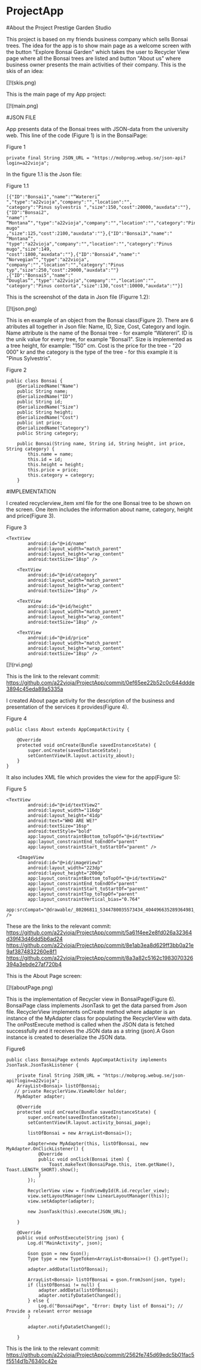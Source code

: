 # ProjectApp

#About the Project Prestige Garden Studio

This project is based on my friends business company which sells Bonsai trees.
The idea for the app is to show main page as a welcome screen with the button "Explore Bonsai Garden" which takes the user to Recycler View page 
where all the Bonsai trees are listed and button "About us" where business owner presents the main activities of their company. 
This is the skis of an idea:

[]!(skis.png)

This is the main page of my App project:

[]!(main.png)

#JSON FILE

App presents data of the Bonsai trees with JSON-data from the university web. 
This line of the code (Figure 1) is in the BonsaiPage: 

Figure 1
```
private final String JSON_URL = "https://mobprog.webug.se/json-api?login=a22vioja";
```

In the figure 1.1 is the Json file:

Figure 1.1
```
[{"ID":"Bonsai1","name":"“Watereri” ","type":"a22vioja","company":"","location":"",
"category":"Pinus sylvestris ","size":150,"cost":20000,"auxdata":""},{"ID":"Bonsai2",
"name":" “Montana”","type":"a22vioja","company":"","location":"","category":"Pinus mugo"
,"size":125,"cost":2100,"auxdata":""},{"ID":"Bonsai3","name":" “Montana”",
"type":"a22vioja","company":"","location":"","category":"Pinus mugo","size":149,
"cost":1800,"auxdata":""},{"ID":"Bonsai4","name":" “Norvegian”","type":"a22vioja",
"company":"","location":"","category":"Pinus typ","size":250,"cost":29000,"auxdata":""}
,{"ID":"Bonsai5","name":" “Douglas”","type":"a22vioja","company":"","location":"",
"category":"Pinus contorta","size":130,"cost":10000,"auxdata":""}]
```

This is the screenshot of the data in Json file (Figurre 1.2):

[]!(json.png)


This is en example of an object from the Bonsai class(Figure 2). There are 6 atributes all together 
in Json file: Name, ID, Size, Cost, Category and login. Name attribute is the name of the 
Bonsai tree - for example “Watereri”. ID is the unik value for every tree, for example "Bonsai1".
Size is implemented as a tree height, för example: "150" cm. Cost is the price for the tree - 
"20 000" kr and the category is the type of the tree - for this example it is "Pinus Sylvestris".

Figure 2
```
public class Bonsai {
    @SerializedName("Name")
    public String name;
    @SerializedName("ID")
    public String id;
    @SerializedName("Size")
    public String height;
    @SerializedName("Cost")
    public int price;
    @SerializedName("Category")
    public String category;

    public Bonsai(String name, String id, String height, int price, String category) {
        this.name = name;
        this.id = id;
        this.height = height;
        this.price = price;
        this.category = category;
    }
```

#IMPLEMENTATION

I created recyclerview_item xml file for the one Bonsai tree to be shown on the screen. 
One item includes the information about name, category, height and price(Figure 3).

Figure 3
```
<TextView
        android:id="@+id/name"
        android:layout_width="match_parent"
        android:layout_height="wrap_content"
        android:textSize="18sp" />

    <TextView
        android:id="@+id/category"
        android:layout_width="match_parent"
        android:layout_height="wrap_content"
        android:textSize="18sp" />

    <TextView
        android:id="@+id/height"
        android:layout_width="match_parent"
        android:layout_height="wrap_content"
        android:textSize="18sp" />

    <TextView
        android:id="@+id/price"
        android:layout_width="match_parent"
        android:layout_height="wrap_content"
        android:textSize="18sp" />
```
[]!(rvi.png)

This is the link to the relevant commit:
https://github.com/a22vioja/ProjectApp/commit/0ef65ee22b52c0c644ddde3894c45eda89a5335a

I created About page activity for the description of the business and presentation 
of the services it provides(Figure 4).

Figure 4
```
public class About extends AppCompatActivity {

    @Override
    protected void onCreate(Bundle savedInstanceState) {
        super.onCreate(savedInstanceState);
        setContentView(R.layout.activity_about);
    }
}
```
It also includes XML file which provides the view for the app(Figure 5):

Figure 5
```
<TextView
        android:id="@+id/textView2"
        android:layout_width="116dp"
        android:layout_height="41dp"
        android:text="WHO ARE WE?"
        android:textSize="16sp"
        android:textStyle="bold"
        app:layout_constraintBottom_toTopOf="@+id/textView"
        app:layout_constraintEnd_toEndOf="parent"
        app:layout_constraintStart_toStartOf="parent" />

    <ImageView
        android:id="@+id/imageView3"
        android:layout_width="223dp"
        android:layout_height="200dp"
        app:layout_constraintBottom_toTopOf="@+id/textView2"
        app:layout_constraintEnd_toEndOf="parent"
        app:layout_constraintStart_toStartOf="parent"
        app:layout_constraintTop_toTopOf="parent"
        app:layout_constraintVertical_bias="0.764"
        app:srcCompat="@drawable/_80206811_5344780035573434_404496635289364981_n" />

```
These are the links to the relevant commit:
https://github.com/a22vioja/ProjectApp/commit/5a61f4ee2e8fd026a32364d39f43d46dd5b6ad24
https://github.com/a22vioja/ProjectApp/commit/8e1ab3ea8d629ff3bb0a21e9af3874832260e8f1
https://github.com/a22vioja/ProjectApp/commit/8a3a82c5162c1983070326394a3ebde27af720b4

This is the About Page screen:

[]!(aboutPage.png)

This is the implementation of Recycler view in BonsaiPage(Figure 6). BonsaiPage class 
implements JsonTask to get the data parsed from Json file. RecyclerView implements 
onCreate method where adapter is an instance of the MyAdapter class for populating
the RecyclerView with data. 
The onPostExecute method is called when the JSON data is fetched successfully and it
receives the JSON data as a string (json).A Gson instance is created to deserialize the JSON data.

Figure6
```
public class BonsaiPage extends AppCompatActivity implements JsonTask.JsonTaskListener {

    private final String JSON_URL = "https://mobprog.webug.se/json-api?login=a22vioja";
    ArrayList<Bonsai> listOfBonsai;
   // private RecyclerView.ViewHolder holder;
    MyAdapter adapter;

    @Override
    protected void onCreate(Bundle savedInstanceState) {
        super.onCreate(savedInstanceState);
        setContentView(R.layout.activity_bonsai_page);

        listOfBonsai = new ArrayList<Bonsai>();

        adapter=new MyAdapter(this, listOfBonsai, new MyAdapter.OnClickListener() {
            @Override
            public void onClick(Bonsai item) {
                Toast.makeText(BonsaiPage.this, item.getName(), Toast.LENGTH_SHORT).show();
            }
        });

        RecyclerView view = findViewById(R.id.recycler_view);
        view.setLayoutManager(new LinearLayoutManager(this));
        view.setAdapter(adapter);

        new JsonTask(this).execute(JSON_URL);

    }

    @Override
    public void onPostExecute(String json) {
        Log.d("MainActivity", json);

        Gson gson = new Gson();
        Type type = new TypeToken<ArrayList<Bonsai>>() {}.getType();

        adapter.addData(listOfBonsai);

        ArrayList<Bonsai> listOfBonsai = gson.fromJson(json, type);
        if (listOfBonsai != null) {
            adapter.addData(listOfBonsai);
            adapter.notifyDataSetChanged();
        } else {
            Log.d("BonsaiPage", "Error: Empty list of Bonsai"); // Provide a relevant error message
        }

        adapter.notifyDataSetChanged();

    }
```

This is the link to the relevant commit:
https://github.com/a22vioja/ProjectApp/commit/2562fe745d69edc5b01fac5f5514d1b76340c42e

